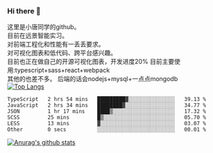 ### Hi there 👋

这里是小唐同学的github。<br>
目前在远景智能实习。<br>
对前端工程化和性能有一丢丢要求。<br>
对可视化图表和低代码、跨平台感兴趣。<br>
目前也正在做自己的开源可视化图表，开发进度20%
目前主要使用:typescript+sass+react+webpack<br>
其他的也差不多。
后端的话会nodejs+mysql+一点点mongodb<br>
[![Top Langs](https://github-readme-stats.vercel.app/api/top-langs/?username=isaacttttttt&layout=compact)](https://github.com/anuraghazra/github-readme-stats)<br>
<!--START_SECTION:waka-->

```text
TypeScript   2 hrs 54 mins   █████████▓░░░░░░░░░░░░░░░   39.13 %
JavaScript   2 hrs 34 mins   ████████▓░░░░░░░░░░░░░░░░   34.77 %
JSON         1 hr 17 mins    ████▒░░░░░░░░░░░░░░░░░░░░   17.32 %
SCSS         25 mins         █▒░░░░░░░░░░░░░░░░░░░░░░░   05.70 %
LESS         13 mins         ▓░░░░░░░░░░░░░░░░░░░░░░░░   03.07 %
Other        0 secs          ░░░░░░░░░░░░░░░░░░░░░░░░░   00.01 %
```

<!--END_SECTION:waka-->

[![Anurag's github stats](https://github-readme-stats.vercel.app/api?username=isaacttttttt)](https://github.com/anuraghazra/github-readme-stats)

